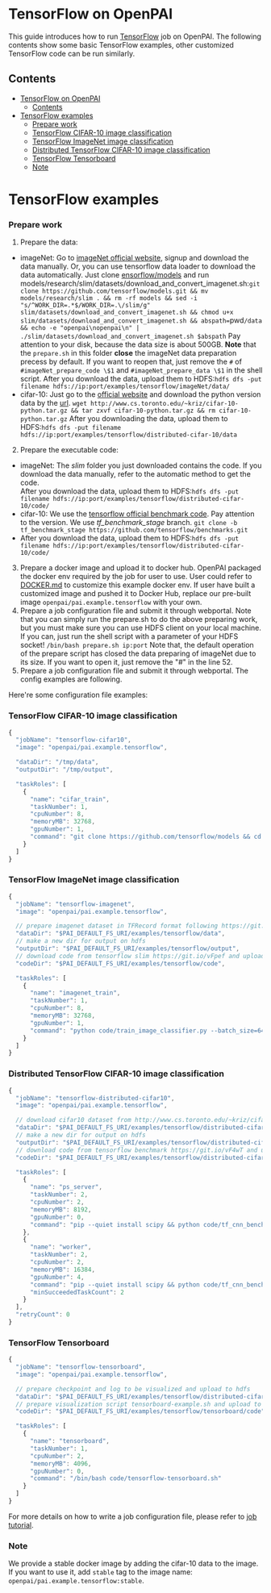 <!--
  Copyright (c) Microsoft Corporation
  All rights reserved.

  MIT License

  Permission is hereby granted, free of charge, to any person obtaining a copy of this software and associated
  documentation files (the "Software"), to deal in the Software without restriction, including without limitation
  the rights to use, copy, modify, merge, publish, distribute, sublicense, and/or sell copies of the Software, and
  to permit persons to whom the Software is furnished to do so, subject to the following conditions:
  The above copyright notice and this permission notice shall be included in all copies or substantial portions of the Software.

  THE SOFTWARE IS PROVIDED *AS IS*, WITHOUT WARRANTY OF ANY KIND, EXPRESS OR IMPLIED, INCLUDING
  BUT NOT LIMITED TO THE WARRANTIES OF MERCHANTABILITY, FITNESS FOR A PARTICULAR PURPOSE AND
  NONINFRINGEMENT. IN NO EVENT SHALL THE AUTHORS OR COPYRIGHT HOLDERS BE LIABLE FOR ANY CLAIM,
  DAMAGES OR OTHER LIABILITY, WHETHER IN AN ACTION OF CONTRACT, TORT OR OTHERWISE, ARISING FROM,
  OUT OF OR IN CONNECTION WITH THE SOFTWARE OR THE USE OR OTHER DEALINGS IN THE SOFTWARE.
-->


# TensorFlow on OpenPAI

This guide introduces how to run [TensorFlow](https://www.tensorflow.org/) job on OpenPAI.
The following contents show some basic TensorFlow examples, other customized TensorFlow code can be run similarly.


## Contents

- [TensorFlow on OpenPAI](#tensorflow-on-openpai)
  - [Contents](#contents)
- [TensorFlow examples](#tensorflow-examples)
    - [Prepare work](#prepare-work)
    - [TensorFlow CIFAR-10 image classification](#tensorflow-cifar-10-image-classification)
    - [TensorFlow ImageNet image classification](#tensorflow-imagenet-image-classification)
    - [Distributed TensorFlow CIFAR-10 image classification](#distributed-tensorflow-cifar-10-image-classification)
    - [TensorFlow Tensorboard](#tensorflow-tensorboard)
    - [Note](#note)

# TensorFlow examples

### Prepare work
1. Prepare the data:
* imageNet: Go to [imageNet official website](http://www.image-net.org/download-images), signup and download the data manually. Or, you can use tensorflow data loader to download the data automatically. Just clone [ensorflow/models](https://github.com/tensorflow/models) and run models/research/slim/datasets/download_and_convert_imagenet.sh:`git clone https://github.com/tensorflow/models.git && mv models/research/slim . && rm -rf models && sed -i "s/^WORK_DIR=.*$/WORK_DIR=.\/slim/g" slim/datasets/download_and_convert_imagenet.sh && chmod u+x slim/datasets/download_and_convert_imagenet.sh && abspath=`pwd`/data && echo -e "openpai\nopenpai\n" | ./slim/datasets/download_and_convert_imagenet.sh $abspath`
Pay attention to your disk, because the data size is about 500GB.
**Note** that the `prepare.sh` in this folder **close** the imageNet data preparation precess by default. If you want to reopen that, just remove the `#` of `#imageNet_prepare_code \$1` and `#imageNet_prepare_data \$1` in the shell script.
After you download the data, upload them to HDFS:`hdfs dfs -put filename hdfs://ip:port/examples/tensorflow/imageNet/data/`
* cifar-10: Just go to the [official website](http://www.cs.toronto.edu/~kriz/cifar.html) and download the python version data by the [url](http://www.cs.toronto.edu/~kriz/cifar-10-python.tar.gz). `wget http://www.cs.toronto.edu/~kriz/cifar-10-python.tar.gz && tar zxvf cifar-10-python.tar.gz && rm cifar-10-python.tar.gz`
After you downloading the data, upload them to HDFS:`hdfs dfs -put filename hdfs://ip:port/examples/tensorflow/distributed-cifar-10/data`
2. Prepare the executable code:
* imageNet: The *slim* folder you just downloaded contains the code. If you download the data manually, refer to the automatic method to get the code.  
After you download the data, upload them to HDFS:`hdfs dfs -put filename hdfs://ip:port/examples/tensorflow/distributed-cifar-10/code/`
* cifar-10: We use the [tensorflow official benchmark code](https://github.com/tensorflow/benchmarks). Pay attention to the version. We use *tf_benchmark_stage* branch. `git clone -b tf_benchmark_stage https://github.com/tensorflow/benchmarks.git`
* After you download the data, upload them to HDFS:`hdfs dfs -put filename hdfs://ip:port/examples/tensorflow/distributed-cifar-10/code/`
3. Prepare a docker image and upload it to docker hub. OpenPAI packaged the docker env required by the job for user to use. User could refer to [DOCKER.md](./DOCKER.md) to customize this example docker env. If user have built a customized image and pushed it to Docker Hub, replace our pre-built image `openpai/pai.example.tensorflow` with your own.
4. Prepare a job configuration file and submit it through webportal. Note that you can simply run the prepare.sh to do the above preparing work, but you must make sure you can use HDFS client on your local machine. If you can, just run the shell script with a parameter of your HDFS socket! `/bin/bash prepare.sh ip:port`
Note that, the default operation of the prepare script has closed the data preparing of imageNet due to its size. If you want to open it, just remove the "#" in the line 52.
5. Prepare a job configuration file and submit it through webportal. The config examples are following.

Here're some configuration file examples:

### TensorFlow CIFAR-10 image classification 

```js
{
  "jobName": "tensorflow-cifar10",
  "image": "openpai/pai.example.tensorflow",

  "dataDir": "/tmp/data",
  "outputDir": "/tmp/output",

  "taskRoles": [
    {
      "name": "cifar_train",
      "taskNumber": 1,
      "cpuNumber": 8,
      "memoryMB": 32768,
      "gpuNumber": 1,
      "command": "git clone https://github.com/tensorflow/models && cd models/research/slim && python download_and_convert_data.py --dataset_name=cifar10 --dataset_dir=$PAI_DATA_DIR && python train_image_classifier.py --batch_size=64 --model_name=inception_v3 --dataset_name=cifar10 --dataset_split_name=train --dataset_dir=$PAI_DATA_DIR --train_dir=$PAI_OUTPUT_DIR"
    }
  ]
}
```

### TensorFlow ImageNet image classification 

```js
{
  "jobName": "tensorflow-imagenet",
  "image": "openpai/pai.example.tensorflow",

  // prepare imagenet dataset in TFRecord format following https://git.io/vFxjh and upload to hdfs
  "dataDir": "$PAI_DEFAULT_FS_URI/examples/tensorflow/data",
  // make a new dir for output on hdfs
  "outputDir": "$PAI_DEFAULT_FS_URI/examples/tensorflow/output",
  // download code from tensorflow slim https://git.io/vFpef and upload to hdfs
  "codeDir": "$PAI_DEFAULT_FS_URI/examples/tensorflow/code",

  "taskRoles": [
    {
      "name": "imagenet_train",
      "taskNumber": 1,
      "cpuNumber": 8,
      "memoryMB": 32768,
      "gpuNumber": 1,
      "command": "python code/train_image_classifier.py --batch_size=64 --model_name=inception_v3 --dataset_name=imagenet --dataset_split_name=train --dataset_dir=$PAI_DATA_DIR --train_dir=$PAI_OUTPUT_DIR"
    }
  ]
}
```

### Distributed TensorFlow CIFAR-10 image classification 

```js
{
  "jobName": "tensorflow-distributed-cifar10",
  "image": "openpai/pai.example.tensorflow",

  // download cifar10 dataset from http://www.cs.toronto.edu/~kriz/cifar.html and upload to hdfs
  "dataDir": "$PAI_DEFAULT_FS_URI/examples/tensorflow/distributed-cifar-10/data",
  // make a new dir for output on hdfs
  "outputDir": "$PAI_DEFAULT_FS_URI/examples/tensorflow/distributed-cifar-10/output",
  // download code from tensorflow benchmark https://git.io/vF4wT and upload to hdfs
  "codeDir": "$PAI_DEFAULT_FS_URI/examples/tensorflow/distributed-cifar-10/code",

  "taskRoles": [
    {
      "name": "ps_server",
      "taskNumber": 2,
      "cpuNumber": 2,
      "memoryMB": 8192,
      "gpuNumber": 0,
      "command": "pip --quiet install scipy && python code/tf_cnn_benchmarks.py --local_parameter_device=cpu --batch_size=32 --model=resnet20 --variable_update=parameter_server --data_dir=$PAI_DATA_DIR --data_name=cifar10 --train_dir=$PAI_OUTPUT_DIR --ps_hosts=$PAI_TASK_ROLE_ps_server_HOST_LIST --worker_hosts=$PAI_TASK_ROLE_worker_HOST_LIST --job_name=ps --task_index=$PAI_CURRENT_TASK_ROLE_CURRENT_TASK_INDEX"
    },
    {
      "name": "worker",
      "taskNumber": 2,
      "cpuNumber": 2,
      "memoryMB": 16384,
      "gpuNumber": 4,
      "command": "pip --quiet install scipy && python code/tf_cnn_benchmarks.py --local_parameter_device=cpu --batch_size=32 --model=resnet20 --variable_update=parameter_server --data_dir=$PAI_DATA_DIR --data_name=cifar10 --train_dir=$PAI_OUTPUT_DIR --ps_hosts=$PAI_TASK_ROLE_ps_server_HOST_LIST --worker_hosts=$PAI_TASK_ROLE_worker_HOST_LIST --job_name=worker --task_index=$PAI_CURRENT_TASK_ROLE_CURRENT_TASK_INDEX",
      "minSucceededTaskCount": 2
    }
  ],
  "retryCount": 0
}
```

### TensorFlow Tensorboard

```js
{
  "jobName": "tensorflow-tensorboard",
  "image": "openpai/pai.example.tensorflow",

  // prepare checkpoint and log to be visualized and upload to hdfs
  "dataDir": "$PAI_DEFAULT_FS_URI/examples/tensorflow/distributed-cifar-10/output",
  // prepare visualization script tensorboard-example.sh and upload to hdfs
  "codeDir": "$PAI_DEFAULT_FS_URI/examples/tensorflow/tensorboard/code",

  "taskRoles": [
    {
      "name": "tensorboard",
      "taskNumber": 1,
      "cpuNumber": 2,
      "memoryMB": 4096,
      "gpuNumber": 0,
      "command": "/bin/bash code/tensorflow-tensorboard.sh"
    }
  ]
}
```

For more details on how to write a job configuration file, please refer to [job tutorial](../../docs/user/training.md).

### Note

We provide a stable docker image by adding the cifar-10 data to the image. If you want to use it, add `stable` tag to the image name: `openpai/pai.example.tensorflow:stable`.
